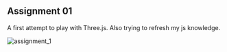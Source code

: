 ## Assignment 01

A first attempt to play with Three.js. Also trying to refresh my js knowledge.


![assignment_1](classes⁩/class_01⁩/assignment_01.png)
